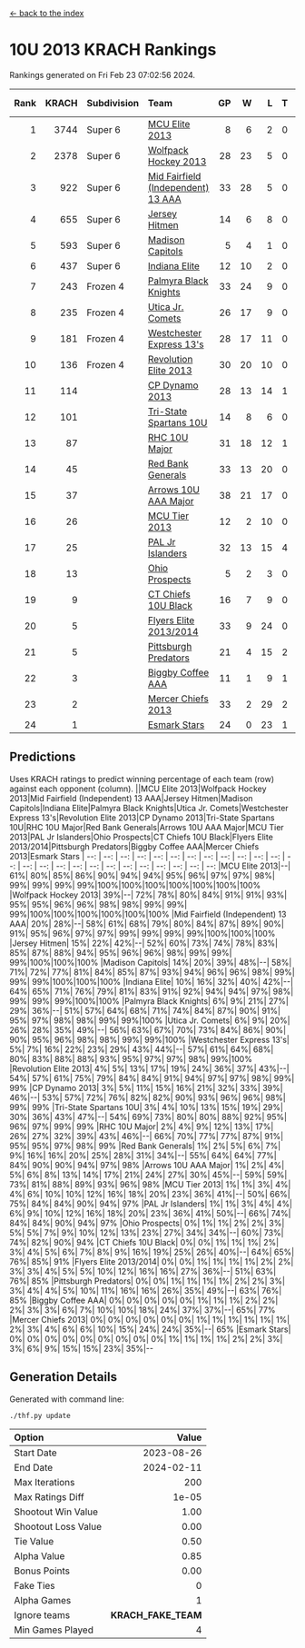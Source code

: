 [<- back to the index](readme.md)
# 10U 2013 KRACH Rankings
Rankings generated on Fri Feb 23 07:02:56 2024.

Rank|KRACH|Subdivision|Team|GP|W|L|T|OTW|OTL|SoS|Exp Wins|Win Diff
---:|---:|:---|:---|---:|---:|---:|---:|---:|---:|---:|---:|---:
1|3744|Super 6|[MCU Elite 2013](https://gamesheetstats.com/seasons/3664/teams/140889/schedule)|8|6|2|0|0|0|1348|6.8|-0.0
2|2378|Super 6|[Wolfpack Hockey 2013](https://gamesheetstats.com/seasons/3664/teams/140894/schedule)|28|23|5|0|0|1|791|23.8|-0.0
3|922|Super 6|[Mid Fairfield (Independent) 13 AAA](https://gamesheetstats.com/seasons/3664/teams/140891/schedule)|33|28|5|0|2|0|315|28.8|-0.0
4|655|Super 6|[Jersey Hitmen](https://gamesheetstats.com/seasons/3664/teams/140893/schedule)|14|6|8|0|0|1|1780|6.8|-0.0
5|593|Super 6|[Madison Capitols](https://gamesheetstats.com/seasons/3664/teams/162460/schedule)|5|4|1|0|1|0|180|4.9|0.0
6|437|Super 6|[Indiana Elite](https://gamesheetstats.com/seasons/3664/teams/144358/schedule)|12|10|2|0|0|0|132|10.9|0.0
7|243|Frozen 4|[Palmyra Black Knights](https://gamesheetstats.com/seasons/3664/teams/140906/schedule)|33|24|9|0|0|2|339|24.8|-0.0
8|235|Frozen 4|[Utica Jr. Comets](https://gamesheetstats.com/seasons/3664/teams/140900/schedule)|26|17|9|0|3|0|324|17.8|-0.0
9|181|Frozen 4|[Westchester Express 13's](https://gamesheetstats.com/seasons/3664/teams/140899/schedule)|28|17|11|0|0|2|413|17.8|-0.0
10|136|Frozen 4|[Revolution Elite 2013](https://gamesheetstats.com/seasons/3664/teams/140904/schedule)|30|20|10|0|2|1|274|20.8|-0.0
11|114||[CP Dynamo 2013](https://gamesheetstats.com/seasons/3664/teams/140901/schedule)|28|13|14|1|2|1|378|14.3|-0.0
12|101||[Tri-State Spartans 10U](https://gamesheetstats.com/seasons/3664/teams/144359/schedule)|14|8|6|0|0|1|228|8.9|0.0
13|87||[RHC 10U Major](https://gamesheetstats.com/seasons/3664/teams/140895/schedule)|31|18|12|1|2|2|185|19.3|-0.0
14|45||[Red Bank Generals](https://gamesheetstats.com/seasons/3664/teams/140896/schedule)|33|13|20|0|0|2|295|13.8|-0.0
15|37||[Arrows 10U AAA Major](https://gamesheetstats.com/seasons/3664/teams/140902/schedule)|38|21|17|0|0|1|127|21.8|-0.0
16|26||[MCU Tier 2013](https://gamesheetstats.com/seasons/3664/teams/140890/schedule)|12|2|10|0|2|0|355|2.8|-0.0
17|25||[PAL Jr Islanders](https://gamesheetstats.com/seasons/3664/teams/140903/schedule)|32|13|15|4|2|1|115|15.8|-0.0
18|13||[Ohio Prospects](https://gamesheetstats.com/seasons/3664/teams/199158/schedule)|5|2|3|0|0|0|108|2.9|0.0
19|9||[CT Chiefs 10U Black](https://gamesheetstats.com/seasons/3664/teams/140892/schedule)|16|7|9|0|1|0|44|7.8|-0.0
20|5||[Flyers Elite 2013/2014](https://gamesheetstats.com/seasons/3664/teams/140898/schedule)|33|9|24|0|0|0|48|9.8|-0.0
21|5||[Pittsburgh Predators](https://gamesheetstats.com/seasons/3664/teams/140907/schedule)|21|4|15|2|0|0|106|5.8|-0.0
22|3||[Biggby Coffee AAA](https://gamesheetstats.com/seasons/3664/teams/144357/schedule)|11|1|9|1|1|0|194|2.4|0.0
23|2||[Mercer Chiefs 2013](https://gamesheetstats.com/seasons/3664/teams/140897/schedule)|33|2|29|2|0|2|101|3.8|-0.0
24|1||[Esmark Stars](https://gamesheetstats.com/seasons/3664/teams/140905/schedule)|24|0|23|1|0|1|350|1.4|0.0

## Predictions
Uses KRACH ratings to predict winning percentage of each team (row) against each opponent (column).
||MCU Elite 2013|Wolfpack Hockey 2013|Mid Fairfield (Independent) 13 AAA|Jersey Hitmen|Madison Capitols|Indiana Elite|Palmyra Black Knights|Utica Jr. Comets|Westchester Express 13's|Revolution Elite 2013|CP Dynamo 2013|Tri-State Spartans 10U|RHC 10U Major|Red Bank Generals|Arrows 10U AAA Major|MCU Tier 2013|PAL Jr Islanders|Ohio Prospects|CT Chiefs 10U Black|Flyers Elite 2013/2014|Pittsburgh Predators|Biggby Coffee AAA|Mercer Chiefs 2013|Esmark Stars
| --: | --: | --: | --: | --: | --: | --: | --: | --: | --: | --: | --: | --: | --: | --: | --: | --: | --: | --: | --: | --: | --: | --: | --: | --: 
|MCU Elite 2013|--| 61%| 80%| 85%| 86%| 90%| 94%| 94%| 95%| 96%| 97%| 97%| 98%| 99%| 99%| 99%| 99%|100%|100%|100%|100%|100%|100%|100%
|Wolfpack Hockey 2013| 39%|--| 72%| 78%| 80%| 84%| 91%| 91%| 93%| 95%| 95%| 96%| 96%| 98%| 98%| 99%| 99%| 99%|100%|100%|100%|100%|100%|100%
|Mid Fairfield (Independent) 13 AAA| 20%| 28%|--| 58%| 61%| 68%| 79%| 80%| 84%| 87%| 89%| 90%| 91%| 95%| 96%| 97%| 97%| 99%| 99%| 99%| 99%|100%|100%|100%
|Jersey Hitmen| 15%| 22%| 42%|--| 52%| 60%| 73%| 74%| 78%| 83%| 85%| 87%| 88%| 94%| 95%| 96%| 96%| 98%| 99%| 99%| 99%|100%|100%|100%
|Madison Capitols| 14%| 20%| 39%| 48%|--| 58%| 71%| 72%| 77%| 81%| 84%| 85%| 87%| 93%| 94%| 96%| 96%| 98%| 99%| 99%| 99%|100%|100%|100%
|Indiana Elite| 10%| 16%| 32%| 40%| 42%|--| 64%| 65%| 71%| 76%| 79%| 81%| 83%| 91%| 92%| 94%| 94%| 97%| 98%| 99%| 99%| 99%|100%|100%
|Palmyra Black Knights|  6%|  9%| 21%| 27%| 29%| 36%|--| 51%| 57%| 64%| 68%| 71%| 74%| 84%| 87%| 90%| 91%| 95%| 97%| 98%| 98%| 99%| 99%|100%
|Utica Jr. Comets|  6%|  9%| 20%| 26%| 28%| 35%| 49%|--| 56%| 63%| 67%| 70%| 73%| 84%| 86%| 90%| 90%| 95%| 96%| 98%| 98%| 99%| 99%|100%
|Westchester Express 13's|  5%|  7%| 16%| 22%| 23%| 29%| 43%| 44%|--| 57%| 61%| 64%| 68%| 80%| 83%| 88%| 88%| 93%| 95%| 97%| 97%| 98%| 99%|100%
|Revolution Elite 2013|  4%|  5%| 13%| 17%| 19%| 24%| 36%| 37%| 43%|--| 54%| 57%| 61%| 75%| 79%| 84%| 84%| 91%| 94%| 97%| 97%| 98%| 99%| 99%
|CP Dynamo 2013|  3%|  5%| 11%| 15%| 16%| 21%| 32%| 33%| 39%| 46%|--| 53%| 57%| 72%| 76%| 82%| 82%| 90%| 93%| 96%| 96%| 98%| 99%| 99%
|Tri-State Spartans 10U|  3%|  4%| 10%| 13%| 15%| 19%| 29%| 30%| 36%| 43%| 47%|--| 54%| 69%| 73%| 80%| 80%| 88%| 92%| 95%| 96%| 97%| 99%| 99%
|RHC 10U Major|  2%|  4%|  9%| 12%| 13%| 17%| 26%| 27%| 32%| 39%| 43%| 46%|--| 66%| 70%| 77%| 77%| 87%| 91%| 95%| 95%| 97%| 98%| 99%
|Red Bank Generals|  1%|  2%|  5%|  6%|  7%|  9%| 16%| 16%| 20%| 25%| 28%| 31%| 34%|--| 55%| 64%| 64%| 77%| 84%| 90%| 90%| 94%| 97%| 98%
|Arrows 10U AAA Major|  1%|  2%|  4%|  5%|  6%|  8%| 13%| 14%| 17%| 21%| 24%| 27%| 30%| 45%|--| 59%| 59%| 73%| 81%| 88%| 89%| 93%| 96%| 98%
|MCU Tier 2013|  1%|  1%|  3%|  4%|  4%|  6%| 10%| 10%| 12%| 16%| 18%| 20%| 23%| 36%| 41%|--| 50%| 66%| 75%| 84%| 84%| 90%| 94%| 97%
|PAL Jr Islanders|  1%|  1%|  3%|  4%|  4%|  6%|  9%| 10%| 12%| 16%| 18%| 20%| 23%| 36%| 41%| 50%|--| 66%| 74%| 84%| 84%| 90%| 94%| 97%
|Ohio Prospects|  0%|  1%|  1%|  2%|  2%|  3%|  5%|  5%|  7%|  9%| 10%| 12%| 13%| 23%| 27%| 34%| 34%|--| 60%| 73%| 74%| 82%| 90%| 94%
|CT Chiefs 10U Black|  0%|  0%|  1%|  1%|  1%|  2%|  3%|  4%|  5%|  6%|  7%|  8%|  9%| 16%| 19%| 25%| 26%| 40%|--| 64%| 65%| 76%| 85%| 91%
|Flyers Elite 2013/2014|  0%|  0%|  1%|  1%|  1%|  1%|  2%|  2%|  3%|  3%|  4%|  5%|  5%| 10%| 12%| 16%| 16%| 27%| 36%|--| 51%| 63%| 76%| 85%
|Pittsburgh Predators|  0%|  0%|  1%|  1%|  1%|  1%|  2%|  2%|  3%|  3%|  4%|  4%|  5%| 10%| 11%| 16%| 16%| 26%| 35%| 49%|--| 63%| 76%| 85%
|Biggby Coffee AAA|  0%|  0%|  0%|  0%|  0%|  1%|  1%|  1%|  2%|  2%|  2%|  3%|  3%|  6%|  7%| 10%| 10%| 18%| 24%| 37%| 37%|--| 65%| 77%
|Mercer Chiefs 2013|  0%|  0%|  0%|  0%|  0%|  0%|  1%|  1%|  1%|  1%|  1%|  1%|  2%|  3%|  4%|  6%|  6%| 10%| 15%| 24%| 24%| 35%|--| 65%
|Esmark Stars|  0%|  0%|  0%|  0%|  0%|  0%|  0%|  0%|  0%|  1%|  1%|  1%|  1%|  2%|  2%|  3%|  3%|  6%|  9%| 15%| 15%| 23%| 35%|--

## Generation Details

Generated with command line:
```
./thf.py update
```

| Option | Value |
| :----- | ----: |
| Start Date | 2023-08-26 |
| End Date | 2024-02-11 |
| Max Iterations | 200 |
| Max Ratings Diff | 1e-05 |
| Shootout Win Value | 1.00 |
| Shootout Loss Value | 0.00 |
| Tie Value | 0.50 |
| Alpha Value | 0.85 |
| Bonus Points | 0.00 |
| Fake Ties | 0 |
| Alpha Games | 1 |
| Ignore teams | __KRACH_FAKE_TEAM__ |
| Min Games Played | 4 |

